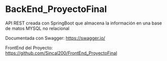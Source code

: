 # BackEnd_ProyectoFinal

API REST creada con SpringBoot que almacena la información en una base de matos MYSQL no relacional

Documentada con Swagger: https://swagger.io/

FrontEnd del Proyecto: https://github.com/Sincal200/FrontEnd_ProyectoFinal
